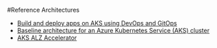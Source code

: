#Reference Architectures
- [Build and deploy apps on AKS using DevOps and GitOps](https://learn.microsoft.com/en-us/azure/architecture/example-scenario/apps/devops-with-aks)
- [Baseline architecture for an Azure Kubernetes Service (AKS) cluster](https://learn.microsoft.com/en-us/azure/architecture/reference-architectures/containers/aks/baseline-aks)
- [AKS ALZ Accelerator](https://github.com/Azure/AKS-Landing-Zone-Accelerator)
